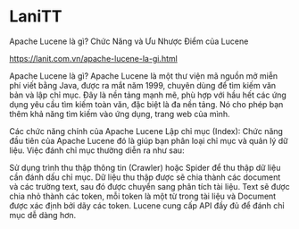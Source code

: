 # LaniTT
Apache Lucene là gì? Chức Năng và Ưu Nhược Điểm của Lucene

https://lanit.com.vn/apache-lucene-la-gi.html

Apache Lucene là gì?
Apache Lucene là một thư viện mã nguồn mở miễn phí viết bằng Java, được ra mắt năm 1999, chuyên dùng để tìm kiếm văn bản và lập chỉ mục. Đây là nền tảng mạnh mẽ, phù hợp với hầu hết các ứng dụng yêu cầu tìm kiếm toàn văn, đặc biệt là đa nền tảng. Nó cho phép bạn thêm khả năng tìm kiếm vào ứng dụng, trang web của mình.

Các chức năng chính của Apache Lucene
Lập chỉ mục (Index):
Chức năng đầu tiên của Apache Lucene đó là giúp bạn phân loại chỉ mục và quản lý dữ liệu. Việc đánh chỉ mục thường diễn ra như sau:

Sử dụng trình thu thập thông tin (Crawler) hoặc Spider để thu thập dữ liệu cần đánh dấu chỉ mục.
Dữ liệu thu thập được sẽ chia thành các document và các trường text, sau đó được chuyển sang phân tích tài liệu.
Text sẽ được chia nhỏ thành các token, mỗi token là một từ trong tài liệu và Document được xác định bởi dãy các token.
Lucene cung cấp API đầy đủ để đánh chỉ mục dễ dàng hơn.
